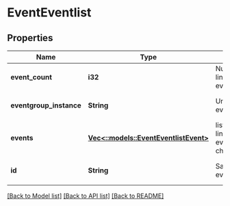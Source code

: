 # EventEventlist

## Properties
Name | Type | Description | Notes
------------ | ------------- | ------------- | -------------
**event_count** | **i32** | Number of events linked to this eventgroup. | [optional] [default to null]
**eventgroup_instance** | **String** | Unique identifier of eventgroup instance. | [optional] [default to null]
**events** | [**Vec<::models::EventEventlistEvent>**](EventEventlistEvent.md) | list of all events linked to this eventgroup in chronological order. | [optional] [default to null]
**id** | **String** | Same as eventgroup_instance. | [optional] [default to null]

[[Back to Model list]](../README.md#documentation-for-models) [[Back to API list]](../README.md#documentation-for-api-endpoints) [[Back to README]](../README.md)


